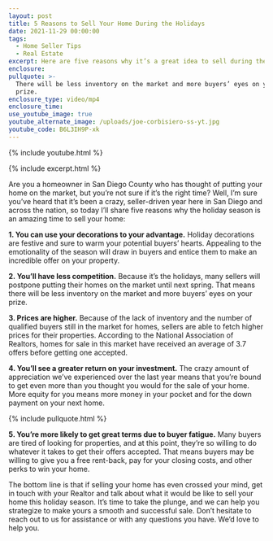 ```yaml
---
layout: post
title: 5 Reasons to Sell Your Home During the Holidays
date: 2021-11-29 00:00:00
tags:
  - Home Seller Tips
  - Real Estate
excerpt: Here are five reasons why it’s a great idea to sell during the holidays.
enclosure:
pullquote: >-
  There will be less inventory on the market and more buyers’ eyes on your
  prize.
enclosure_type: video/mp4
enclosure_time:
use_youtube_image: true
youtube_alternate_image: /uploads/joe-corbisiero-ss-yt.jpg
youtube_code: B6L3IH9P-xk
---
```

{% include youtube.html %}

{% include excerpt.html %}

Are you a homeowner in San Diego County who has thought of putting your home on the market, but you’re not sure if it’s the right time? Well, I’m sure you’ve heard that it’s been a crazy, seller-driven year here in San Diego and across the nation, so today I’ll share five reasons why the holiday season is an amazing time to sell your home:

**1\. You can use your decorations to your advantage.** Holiday decorations are festive and sure to warm your potential buyers’ hearts. Appealing to the emotionality of the season will draw in buyers and entice them to make an incredible offer on your property.

**2\. You’ll have less competition.** Because it’s the holidays, many sellers will postpone putting their homes on the market until next spring. That means there will be less inventory on the market and more buyers’ eyes on your prize.&nbsp;

**3\. Prices are higher.** Because of the lack of inventory and the number of qualified buyers still in the market for homes, sellers are able to fetch higher prices for their properties. According to the National Association of Realtors, homes for sale in this market have received an average of 3.7 offers before getting one accepted.

**4\. You’ll see a greater return on your investment.** The crazy amount of appreciation we’ve experienced over the last year means that you’re bound to get even more than you thought you would for the sale of your home. More equity for you means more money in your pocket and for the down payment on your next home.

{% include pullquote.html %}

**5\. You’re more likely to get great terms due to buyer fatigue.** Many buyers are tired of looking for properties, and at this point, they’re so willing to do whatever it takes to get their offers accepted. That means buyers may be willing to give you a free rent-back, pay for your closing costs, and other perks to win your home.&nbsp;

The bottom line is that if selling your home has even crossed your mind, get in touch with your Realtor and talk about what it would be like to sell your home this holiday season. It’s time to take the plunge, and we can help you strategize to make yours a smooth and successful sale. Don’t hesitate to reach out to us for assistance or with any questions you have. We’d love to help you.
